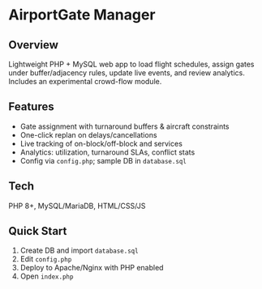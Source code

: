 # AirportGate Manager

## Overview
Lightweight PHP + MySQL web app to load flight schedules, assign gates under buffer/adjacency rules, update live events, and review analytics. Includes an experimental crowd-flow module.

## Features
- Gate assignment with turnaround buffers & aircraft constraints
- One-click replan on delays/cancellations
- Live tracking of on-block/off-block and services
- Analytics: utilization, turnaround SLAs, conflict stats
- Config via `config.php`; sample DB in `database.sql`

## Tech
PHP 8+, MySQL/MariaDB, HTML/CSS/JS

## Quick Start
1. Create DB and import `database.sql`
2. Edit `config.php`
3. Deploy to Apache/Nginx with PHP enabled
4. Open `index.php`
